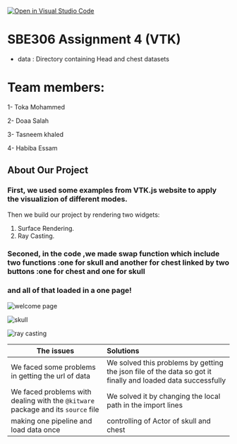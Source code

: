 [![Open in Visual Studio Code](https://classroom.github.com/assets/open-in-vscode-f059dc9a6f8d3a56e377f745f24479a46679e63a5d9fe6f495e02850cd0d8118.svg)](https://classroom.github.com/online_ide?assignment_repo_id=6634656&assignment_repo_type=AssignmentRepo)

# SBE306 Assignment 4 (VTK) 

* data : Directory containing Head and chest datasets 
 # Team members:
1- Toka Mohammed

2- Doaa Salah

3- Tasneem khaled

4- Habiba Essam

## About Our Project

### First, we used some examples from VTK.js website to apply the visualizion of different modes.
 Then we build our project by rendering two widgets:
 1. Surface Rendering.
 2. Ray Casting.
 
### Seconed, in the code ,we made swap function which include two functions :one for skull and another for chest linked by two buttons :one for chest and one for skull
### and all of that loaded in a one page!

![welcome page](https://i.imgur.com/NuQEr52.jpg)

![skull](https://i.imgur.com/IO2Yq1g.jpg)

![ray casting](https://i.imgur.com/JzMCQBl.jpg)

| The issues                                    | Solutions                                                                       |
|---------------------------------------------  |:--------------------------------------------------------------------------------|                                                                           
| We faced some problems in getting the url of data | We solved this problems by getting the json file of the data so got it finally and loaded data successfully|
| We faced problems with dealing with the `@kitware` package and its `source` file | We solved it by changing the local path in the import lines|
| making one pipeline and load data once | controlling of Actor of skull and chest|

             



 
